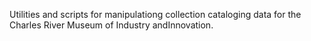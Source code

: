 Utilities and scripts for manipulationg collection cataloging data for
the Charles River Museum of Industry andInnovation.
